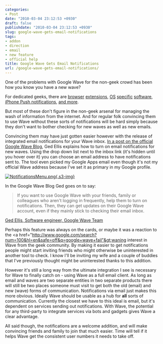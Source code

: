 ```yaml
---
categories:
- Post
date: "2010-03-04 23:12:53 +0930"
draft: false
publishdate: "2010-03-04 23:12:53 +0930"
slug: google-wave-gets-email-notifications
tags:
- addon
- direction
- email
- new feature
- official help
title: Google Wave Gets Email Notifications
url: /google-wave-gets-email-notifications/
---
```

One of the problems with Google Wave for the non-geek crowd has been how
you know you have a new wave?

For dedicated geeks, there are
[browser](https://addons.mozilla.org/en-US/firefox/addon/14973)
[extensions](https://chrome.google.com/extensions/detail/aphncaagnlabkeipnbbicmcahnamibgb?hl=en-us),
[OS](http://github.com/hiroshi/Unofficial-Google-Wave-Notifier)
[specific](http://googsystray.sourceforge.net/)
[software](http://wave-notify.sourceforge.net/index.php), [iPhone Push
notifications](http://www.getwaveboard.com/2009/11/prowl/), [and
more](http://completewaveguide.com/guide/Life_with_Wave).

But most of these don't figure in the non-geek arsenal for managing the
wash of information from the internet. And for regular folk convincing
them to use Wave without these sorts of notifications will be hard
simply because they don't want to bother checking for new waves as well
as new emails.

Convincing them may have just gotten easier however with the release of
integrated email notifications for your Wave inbox. [In a post on the
official Google Wave
Blog](http://googlewave.blogspot.com/2010/03/help-test-email-notifications.html),
Ged Ellis explains how to turn on email notifications for new waves.
Using the drop down list next to the inbox link (it's hidden until you
hover over it) you can choose an email address to have notifications
sent to. The tool even picked my Google Apps email even though it's not
my official Wave address because I've set it as primary in my Google
profile.

[![NotificationsMenu.png](https://turbo.geekorium.com.au/images/NotificationsMenu.png){.s3-img}](http://googlewave.blogspot.com/2010/03/help-test-email-notifications.html)

In the Google Wave Blog Ged goes on to say:

> If you want to use Google Wave with your friends, family or colleagues
> who aren't logging in frequently, help them to turn on notifications.
> Then, they can get updates on their Google Wave account, even if they
> mainly stick to checking their email inbox.

[Ged Ellis, Software engineer, Google Wave
Team](http://googlewave.blogspot.com/2010/03/help-test-email-notifications.html)

Perhaps this feature was always on the cards, or maybe it was a reaction
to the &lt;a
href="http://www.google.com/search?num=100&hl=en&safe=off&q=google+wave+fail"&gt;waning
interest in Wave from the geek community. By making it easier to get
notifications people might start inviting friends who might otherwise be
uninterested in another tool to check. I know I'll be inviting my wife
and a couple of buddies that I've previously thought might be
uninterested thanks to this addition.

However it's still a long way from the ultimate integration I see is
necessary for Wave to finally catch on - using Wave as a full email
client. As long as email and waves are two separate entities in two
separate products there will still be two places someone must visit to
get both the old (email) and new (wave) forms of communication.
Notifications via email just makes this more obvious. Ideally Wave
should be usable as a hub for **all** sorts of communication. Currently
the closest we have to this ideal is email, but it's dependent on
services sending out notifications. With Wave, the potential for any
third-party to integrate services via bots and gadgets gives Wave a
clear advantage.

All said though, the notifications are a welcome addition, and will make
convincing friends and family to join that much easier. Time will tell
if it helps Wave get the consistent user numbers it needs to take off.